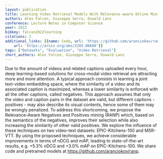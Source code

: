 ```yaml
---
layout: publication
title: Learning Video Retrieval Models With Relevance-aware Online Mining
authors: Alex Falcon, Giuseppe Serra, Oswald Lanz
conference: Lecture Notes in Computer Science
year: 2022
bibkey: falcon2022learning
citations: 2
additional_links: [{name: Code, url: 'https://github.com/aranciokov/ranp'}, {name: Paper,
    url: 'https://arxiv.org/abs/2203.08688'}]
tags: ["Datasets", "Evaluation", "Video Retrieval"]
short_authors: Alex Falcon, Giuseppe Serra, Oswald Lanz
---
```

Due to the amount of videos and related captions uploaded every hour, deep
learning-based solutions for cross-modal video retrieval are attracting more
and more attention. A typical approach consists in learning a joint text-video
embedding space, where the similarity of a video and its associated caption is
maximized, whereas a lower similarity is enforced with all the other captions,
called negatives. This approach assumes that only the video and caption pairs
in the dataset are valid, but different captions - positives - may also
describe its visual contents, hence some of them may be wrongly penalized. To
address this shortcoming, we propose the Relevance-Aware Negatives and
Positives mining (RANP) which, based on the semantics of the negatives,
improves their selection while also increasing the similarity of other valid
positives. We explore the influence of these techniques on two video-text
datasets: EPIC-Kitchens-100 and MSR-VTT. By using the proposed techniques, we
achieve considerable improvements in terms of nDCG and mAP, leading to
state-of-the-art results, e.g. +5.3% nDCG and +3.0% mAP on EPIC-Kitchens-100.
We share code and pretrained models at
https://github.com/aranciokov/ranp.